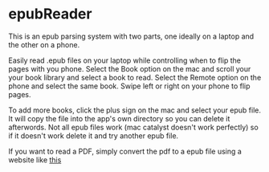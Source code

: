 # epubReader

This is an epub parsing system with two parts, one ideally on a laptop and the other on a phone.

Easily read .epub files on your laptop while controlling when to flip the pages with you phone. Select the Book option on the mac and scroll your your book library and select a book to read. Select the Remote option on the phone and select the same book. Swipe left or right on your phone to flip pages.

To add more books, click the plus sign on the mac and select your epub file. It will copy the file into the app's own directory so you can delete it afterwords. Not all epub files work (mac catalyst doesn't work perfectly) so if it doesn't work delete it and try another epub file. 

If you want to read a PDF, simply convert the pdf to a epub file using a website like [this](https://www.zamzar.com/convert/pdf-to-epub/)
